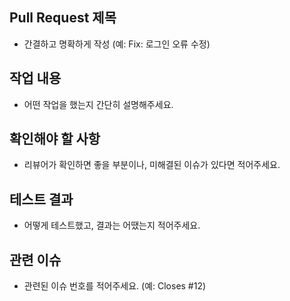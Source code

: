 ## Pull Request 제목
- 간결하고 명확하게 작성 (예: Fix: 로그인 오류 수정)

## 작업 내용
- 어떤 작업을 했는지 간단히 설명해주세요.

## 확인해야 할 사항
- 리뷰어가 확인하면 좋을 부분이나, 미해결된 이슈가 있다면 적어주세요.

## 테스트 결과
- 어떻게 테스트했고, 결과는 어땠는지 적어주세요.

## 관련 이슈
- 관련된 이슈 번호를 적어주세요. (예: Closes #12)
